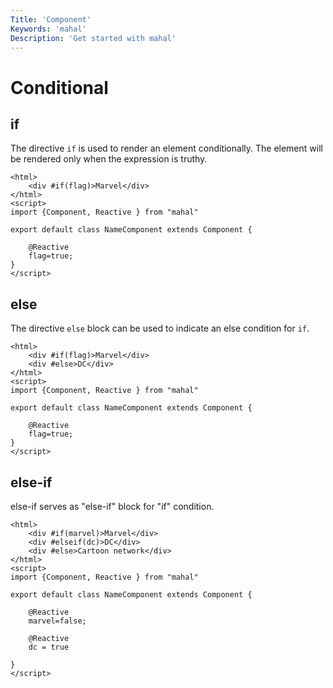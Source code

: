 ```yaml
---
Title: 'Component'
Keywords: 'mahal'
Description: 'Get started with mahal'
---
```


# Conditional

## if

The directive `if` is used to render an element conditionally. The element will be rendered only when the expression is truthy.

```
<html>
    <div #if(flag)>Marvel</div>
</html>
<script>
import {Component, Reactive } from "mahal"

export default class NameComponent extends Component {

    @Reactive
    flag=true;
}
</script>
```

## else

The directive `else` block can be used to indicate an else condition for `if`.

```
<html>
    <div #if(flag)>Marvel</div>
    <div #else>DC</div>
</html>
<script>
import {Component, Reactive } from "mahal"

export default class NameComponent extends Component {

    @Reactive
    flag=true;
}
</script>
```

## else-if

else-if serves as "else-if" block for "if" condition.


```
<html>
    <div #if(marvel)>Marvel</div>
    <div #elseif(dc)>DC</div>
    <div #else>Cartoon network</div>
</html>
<script>
import {Component, Reactive } from "mahal"

export default class NameComponent extends Component {

    @Reactive
    marvel=false;

    @Reactive
    dc = true

}
</script>
```